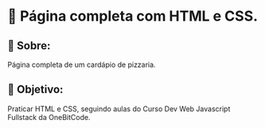 # 🚀 Página completa com HTML e CSS.

## 📌 Sobre:
Página completa de um cardápio de pizzaria.

## 🎯 Objetivo:
Praticar HTML e CSS, seguindo aulas do Curso Dev Web Javascript Fullstack da OneBitCode.

